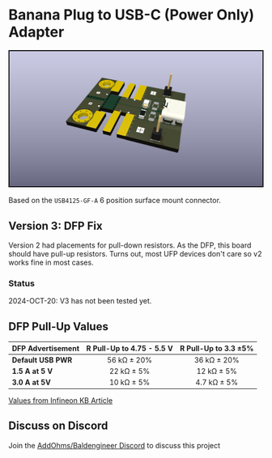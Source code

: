# Banana Plug to USB-C (Power Only) Adapter

![usb-c v3](https://github.com/baldengineer/Banana-Plug-Adapters/blob/main/images/Banana_to_USB-C_Adapter_v3.jpg)

Based on the `USB4125-GF-A` 6 position surface mount connector.

## Version 3: DFP Fix
Version 2 had placements for pull-down resistors. As the DFP, this board should have pull-up resistors. Turns out, most UFP devices don't care so v2 works fine in most cases.

### Status
2024-OCT-20: V3 has not been tested yet.

## DFP Pull-Up Values
| **DFP Advertisement** | **R Pull-Up to 4.75 - 5.5 V** | **R Pull-Up to 3.3 ±5%** |
| :--- | :---: | :---: |
| **Default USB PWR** | 56 kΩ ± 20% | 36 kΩ ± 20% |
| **1.5 A at 5 V** | 22 kΩ ± 5%  | 12 kΩ ± 5% |
| **3.0 A at 5V** | 10 kΩ ± 5% | 4.7 kΩ ± 5% |

[Values from Infineon KB Article](https://community.infineon.com/t5/Knowledge-Base-Articles/USB-Type-C-connector-Rp-Rd-and-Ra-termination-resistors/ta-p/253544)

## Discuss on Discord
Join the [AddOhms/Baldengineer Discord](https://discord.gg/Q3xzyuWqm6) to discuss this project

